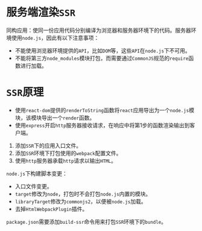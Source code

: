 # 服务端渲染`SSR`

同构应用：使同一份应用代码分别编译为浏览器和服务器环境下的代码。服务器环境使用`node.js`，因此有以下注意事项：

- 不能使用浏览器环境提供的`API`，比如`DOM`等，这些`API`在`node.js`下不可用。
- 不能将第三方`node_modules`模块打包，而需要通过`CommonJS`规范的`require`函数进行加载。

# `SSR`原理

- 使用`react-dom`提供的`renderToString`函数将`react`应用导出为一个`node.js`模块，该模块导出一个`render`函数。
- 使用`express`开启`http`服务器接收请求，在响应中将第1步的函数渲染输出到客户端。

1. 添加`SSR`下的应用入口文件。
2. 添加`SSR`环境下打包使用的`webpack`配置文件。
3. 使用`http`服务器承载`http`请求以输出`HTML`。

`node.js`下构建脚本变更：

- 入口文件变更。
- `target`修改为`node`，打包时不会打包`node.js`内置的模块。
- `libraryTarget`修改为`commonjs2`，以便被`node.js`加载。
- 去掉`HtmlWebpackPlugin`插件。

`package.json`需要添加`build-ssr`命令用来打包`SSR`环境下的`bundle`。